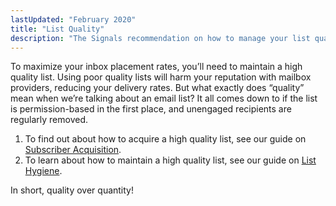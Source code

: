 ```yaml
---
lastUpdated: "February 2020"
title: "List Quality"
description: "The Signals recommendation on how to manage your list quality."
---
```


To maximize your inbox placement rates, you’ll need to maintain a high quality list. Using poor quality lists will harm your reputation with mailbox providers, reducing your delivery rates. But what exactly does “quality” mean when we’re talking about an email list? It all comes down to if the list is permission-based in the first place, and unengaged recipients are regularly removed.  

1. To find out about how to acquire a high quality list, see our guide on [Subscriber Acquisition](/docs/signals/subscriber-acquisition). 
1. To learn about how to maintain a high quality list, see our guide on [List Hygiene](/docs/signals/list-hygiene).

In short, quality over quantity!

